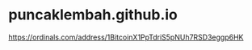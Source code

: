 # puncaklembah.github.io
<a href="https://ordinals.com/address/1BitcoinX1PpTdriS5pNUh7RSD3eggp6HK" target="_blank">https://ordinals.com/address/1BitcoinX1PpTdriS5pNUh7RSD3eggp6HK</a>
